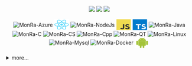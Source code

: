<!--Hello
<h2><img src="https://emojis.slackmojis.com/emojis/images/1531849430/4246/blob-sunglasses.gif?1531849430" width="30"/> Hi 👋 , I'm MonRá! <img src="https://media.giphy.com/media/12oufCB0MyZ1Go/giphy.gif" width="50"></h2>
-->

<div>
  </p>
  <div align="center">
   <a href="https://www.facebook.com/ramon.chaib" target="_blank"><img src="https://img.shields.io/badge/-Facebook-%230077B5?style=for-the-badge&logo=facebook&logoColor=white" target="_blank"></a> 
  <a href="https://www.instagram.com/monrapps/" target="_blank"><img src="https://img.shields.io/badge/-Instagram-%23E4405F?style=for-the-badge&logo=instagram&logoColor=white" target="_blank"></a>
  <a href="https://www.linkedin.com/in/ramon-chaib-27007635/" target="_blank"><img src="https://img.shields.io/badge/-LinkedIn-%230077B5?style=for-the-badge&logo=linkedin&logoColor=white" target="_blank"></a>   
</div>
  
 <div style="display: inline_block" align="center"><br>
  <img align="center" alt="MonRa-Azure" height="30" width="40" src="https://cdn.jsdelivr.net/gh/devicons/devicon/icons/azure/azure-original.svg">
  <img align="center" alt="MonRa-React" height="30" width="40" src="https://raw.githubusercontent.com/devicons/devicon/master/icons/react/react-original.svg">
  <img align="center" alt="MonRa-NodeJs" height="30" width="40" src="https://cdn.jsdelivr.net/gh/devicons/devicon/icons/nodejs/nodejs-original.svg">
  <img align="center" alt="MonRa-Js" height="30" width="40" src="https://raw.githubusercontent.com/devicons/devicon/master/icons/javascript/javascript-original.svg">     <img align="center" alt="MonRa-Ts" height="30" width="40" src="https://raw.githubusercontent.com/devicons/devicon/master/icons/typescript/typescript-original.svg">
  <img align="center" alt="MonRa-Java" height="30" width="40" src="https://cdn.jsdelivr.net/gh/devicons/devicon/icons/java/java-original.svg">
  <img align="center" alt="MonRa-C" height="30" width="40" src="https://cdn.jsdelivr.net/gh/devicons/devicon/icons/c/c-original.svg">
  <img align="center" alt="MonRa-CS" height="30" width="40" src="https://cdn.jsdelivr.net/gh/devicons/devicon/icons/csharp/csharp-original.svg">
  <img align="center" alt="MonRa-Cpp" height="30" width="40" src="https://cdn.jsdelivr.net/gh/devicons/devicon/icons/cplusplus/cplusplus-original.svg">
  <img align="center" alt="MonRa-QT" height="30" width="40" src="https://cdn.jsdelivr.net/gh/devicons/devicon/icons/qt/qt-original.svg">
  <img align="center" alt="MonRa-Linux" height="30" width="40" src="https://cdn.jsdelivr.net/gh/devicons/devicon/icons/linux/linux-original.svg">
  <img align="center" alt="MonRa-Mysql" height="30" width="40" src="https://cdn.jsdelivr.net/gh/devicons/devicon/icons/mysql/mysql-original.svg">
  <img align="center" alt="MonRa-Docker" height="30" width="40" src="https://cdn.jsdelivr.net/gh/devicons/devicon/icons/docker/docker-original.svg">  
  <img align="center" alt="MonRa-Android" height="30" width="40" src="https://github.com/devicons/devicon/blob/master/icons/android/android-original.svg">
  
</div>
</a>

</br>
<!--
[![github activity graph](https://activity-graph.herokuapp.com/graph?username=monrapps&theme=chartreuse-dark)](https://github.com/monrapps/)
-->
<div>
<details>
      <summary>more...</summary>
      
<!--
### <img src="https://media.giphy.com/media/VgCDAzcKvsR6OM0uWg/giphy.gif" width="50"> A little more about me...  

```javascript
const monra = {
    pronouns: "He" | "Him",
    code: ["any"],
    askMeAbout: ["any"],
    technologies: {
        backEnd: {
            js: ["any"],
        },
        mobileApp: {
            native: ["Android Development"]
        },
        devOps: ["AWS", "Docker🐳", "Route53", "Nginx"],
        databases: ["mongo", "MySql", "sqlite"],
        misc: ["Firebase", "Socket.IO", "selenium", "open-cv", "php", "SuiteApp"]
    },
    architecture: ["Serverless Architecture", "Progressive web applications", "Single page applications"],
    currentFocus: "Building Robots to ease opertations",
    funFact: "There are two ways to write error-free programs; only the third one works"
};
```
-->

---
<!--START_SECTION:waka-->
![Code Time](http://img.shields.io/badge/Code%20Time-990%20hrs%2032%20mins-blue)

![Profile Views](http://img.shields.io/badge/Profile%20Views-0-blue)

![Lines of code](https://img.shields.io/badge/From%20Hello%20World%20I%27ve%20Written-3.1%20million%20lines%20of%20code-blue)

**🐱 My GitHub Data** 

> 📦 46.4 kB Used in GitHub's Storage 
 > 
> 🏆 2,540 Contributions in the Year 2024
 > 
> 🚫 Not Opted to Hire
 > 
> 📜 24 Public Repositories 
 > 
> 🔑 18 Private Repositories 
 > 
**I'm an Early 🐤** 

```text
🌞 Morning                8479 commits        █████████░░░░░░░░░░░░░░░░   35.24 % 
🌆 Daytime                11096 commits       ████████████░░░░░░░░░░░░░   46.12 % 
🌃 Evening                3722 commits        ████░░░░░░░░░░░░░░░░░░░░░   15.47 % 
🌙 Night                  764 commits         █░░░░░░░░░░░░░░░░░░░░░░░░   03.18 % 
```
📅 **I'm Most Productive on Thursday** 

```text
Monday                   4446 commits        █████░░░░░░░░░░░░░░░░░░░░   18.48 % 
Tuesday                  4383 commits        █████░░░░░░░░░░░░░░░░░░░░   18.22 % 
Wednesday                4658 commits        █████░░░░░░░░░░░░░░░░░░░░   19.36 % 
Thursday                 5138 commits        █████░░░░░░░░░░░░░░░░░░░░   21.35 % 
Friday                   3247 commits        ███░░░░░░░░░░░░░░░░░░░░░░   13.49 % 
Saturday                 1277 commits        █░░░░░░░░░░░░░░░░░░░░░░░░   05.31 % 
Sunday                   912 commits         █░░░░░░░░░░░░░░░░░░░░░░░░   03.79 % 
```


📊 **This Week I Spent My Time On** 

```text
🕑︎ Time Zone: America/Sao_Paulo

💬 Programming Languages: 
C++                      15 hrs 14 mins      ████████████████░░░░░░░░░   64.51 % 
C                        3 hrs 14 mins       ███░░░░░░░░░░░░░░░░░░░░░░   13.73 % 
Markdown                 2 hrs 9 mins        ██░░░░░░░░░░░░░░░░░░░░░░░   09.17 % 
INI                      1 hr 4 mins         █░░░░░░░░░░░░░░░░░░░░░░░░   04.57 % 
Other                    1 hr 2 mins         █░░░░░░░░░░░░░░░░░░░░░░░░   04.38 % 

🔥 Editors: 
VS Code                  23 hrs 37 mins      █████████████████████████   100.00 % 

🐱‍💻 Projects: 
fw_tal_platformio        19 hrs 36 mins      █████████████████████░░░░   82.97 % 
Markdown                 2 hrs 38 mins       ███░░░░░░░░░░░░░░░░░░░░░░   11.15 % 
TinyGSM                  1 hr 10 mins        █░░░░░░░░░░░░░░░░░░░░░░░░   04.96 % 
wlm-esp32                8 mins              ░░░░░░░░░░░░░░░░░░░░░░░░░   00.62 % 
Unknown Project          4 mins              ░░░░░░░░░░░░░░░░░░░░░░░░░   00.30 % 

💻 Operating System: 
Windows                  23 hrs              ████████████████████████░   97.42 % 
Mac                      36 mins             █░░░░░░░░░░░░░░░░░░░░░░░░   02.58 % 
```

**I Mostly Code in C** 

```text
C                        14 repos            █████░░░░░░░░░░░░░░░░░░░░   20.90 % 
C++                      10 repos            ████░░░░░░░░░░░░░░░░░░░░░   14.93 % 
JavaScript               7 repos             ███░░░░░░░░░░░░░░░░░░░░░░   10.45 % 
HTML                     5 repos             ██░░░░░░░░░░░░░░░░░░░░░░░   07.46 % 
Python                   4 repos             █░░░░░░░░░░░░░░░░░░░░░░░░   05.97 % 
```



**Timeline**

![Lines of Code chart](https://raw.githubusercontent.com/monrapps/monrapps/master/assets/bar_graph.png)


 Last Updated on 17/12/2024 05:26:02 UTC
<!--END_SECTION:waka-->

